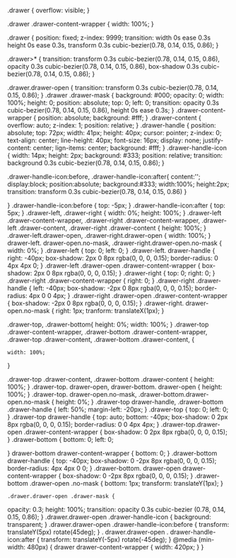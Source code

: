 
.drawer {
    overflow: visible;
}

.drawer .drawer-content-wrapper {
    width: 100%;
}

.drawer {
    position: fixed;
    z-index: 9999;
    transition: width 0s ease 0.3s height 0s ease 0.3s,
    transform 0.3s cubic-bezier(0.78, 0.14, 0.15, 0.86);
}

.drawer>\* {
    transition: transform 0.3s cubic-bezier(0.78, 0.14, 0.15, 0.86),
    opacity 0.3s cubic-bezier(0.78, 0.14, 0.15, 0.86),
    box-shadow 0.3s cubic-bezier(0.78, 0.14, 0.15, 0.86);
}

.drawer.drawer-open {
    transition: transform 0.3s cubic-bezier(0.78, 0.14, 0.15, 0.86);
}
.drawer .drawer-mask {
background: #000;
opacity: 0;
width: 100%;
height: 0;
position: absolute;
top: 0;
left: 0;
transition: opacity 0.3s cubic-bezier(0.78, 0.14, 0.15, 0.86),
height 0s ease 0.3s;
}
.drawer-content-wrapper {
position: absolute;
background: #fff;
}
.drawer-content {
overflow: auto;
z-index: 1;
position: relative;
}
.drawer-handle {
position: absolute;
top: 72px;
width: 41px;
height: 40px;
cursor: pointer;
z-index: 0;
text-align: center;
line-height: 40px;
font-size: 16px;
display: none;
justify-content: center;
lign-items: center;
background: #fff;
}
.drawer-handle-icon {
width: 14px;
height: 2px;
background: #333;
position: relative;
transition: background 0.3s cubic-bezier(0.78, 0.14, 0.15, 0.86);
}

.drawer-handle-icon:before,
.drawer-handle-icon:after{
content:'';
display:block;
position:absolute;
background:#333;
width:100%;
height:2px;
transition: transform 0.3s cubic-bezier(0.78, 0.14, 0.15, 0.86)
}



}
.drawer-handle-icon:before {
top: -5px;
}
.drawer-handle-icon:after {
top: 5px;
}
.drawer-left,
.drawer-right {
width: 0%;
height: 100%;
}
.drawer-left .drawer-content-wrapper,
 .drawer-right .drawer-content-wrapper,
  .drawer-left .drawer-content, .drawer-right .drawer-content { height: 100%;
}
.drawer-left.drawer-open,
.drawer-right.drawer-open {
width: 100%;
}
drawer-left. drawer-open.no-mask,
.drawer-right.drawer-open.no-mask {
width: 0%;
}
.drawer-left {
top: 0;
left: 0;
}
.drawer-left. drawer-handle {
right: -40px;
box-shadow: 2px 0 8px rgba(0, 0, 0, 0.15);
border-radius: 0 4px 4px 0;
}
.drawer-left .drawer-open .drawer-content-wrapper {
     box-shadow: 2px 0 8px rgba(0, 0, 0, 0.15);
}
.drawer-right {
top: 0;
right: 0;
}
.drawer-right .drawer-content-wrapper {
right: 0;
}
.drawer-right .drawer-handle {
left: -40px;
box-shadow: -2px 0 8px rgba(0, 0, 0, 0.15);
border-radius: 4px 0 0 4px;
}
.drawer-right .drawer-open .drawer-content-wrapper {
     box-shadow: -2px 0 8px rgba(0, 0, 0, 0.15);
}
.drawer-right. drawer-open.no-mask {
right: 1px;
tranform: translateX(1px);
}

.drawer-top,
 .drawer-bottom{
    height: 0%;
    width: 100%;
 }
 .drawer-top .drawer-content-wrapper,
 .drawer-bottom .drawer-content-wrapper,
 .drawer-top .drawer-content,
 .drawer-bottom .drawer-content,
 {
   
    width: 100%;
 }

.drawer-top .drawer-content,
.drawer-bottom .drawer-content { height: 100%;
}
.drawer-top. drawer-open,
drawer-bottom. drawer-open {
height: 100%;
}
.drawer-top. drawer-open.no-mask,
.drawer-bottom.drawer-open.no-mask {
height: 0%;
}
.drawer-top
drawer-handle,
.drawer-bottom .drawer-handle {
left: 50%;
margin-left: -20px;
}
.drawer-top {
top: 0;
left: 0;
}
.drawer-top drawer-handle {
top: auto;
bottom: -40px;
box-shadow: 0 2px 8px rgba(0, 0, 0, 0.15);
border-radius: 0 0 4px 4px;
}
.drawer-top.drawer-open .drawer-content-wrapper { 
    box-shadow: 0 2px 8px rgba(0, 0, 0, 0.15);
}
.drawer-bottom {
bottom: 0;
left: 0;

}
drawer-bottom drawer-content-wrapper {
bottom: 0;
}
.drawer-bottom drawer-handle {
top: -40px;
box-shadow: 0 -2px 8px rgba(0, 0, 0, 0.15); 
border-radius: 4px 4px 0 0;
}
.drawer-bottom. drawer-open drawer-content-wrapper { 
    box-shadow: 0 -2px 8px rgba(0, 0, 0, 0.15);
}
.drawer-bottom .drawer-open .no-mask {
bottom: 1px;
transform: translateY(1px);
}


    .drawer.drawer-open .drawer-mask {
opacity: 0.3;
height: 100%;
transition: opacity 0.3s cubic-bezier (0.78, 0.14, 0.15, 0.86);
}
.drawer.drawer-open .drawer-handle-icon {
background: transparent;
}
.drawer.drawer-open
.drawer-handle-icon:before {
transform: translateY(5px) rotate(45deg);
}
. drawer.drawer-open . drawer-handle-icon:after {
transform: translateY(-5px) rotate(-45deg);
}
@media (min-width: 480px) {
drawer drawer-content-wrapper {
width: 420px; 
}
}






